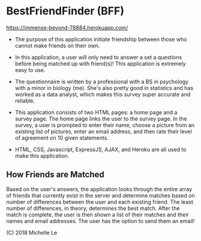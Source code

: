 # BestFriendFinder (BFF)
https://immense-beyond-78884.herokuapp.com/

* The purpose of this application initiate friendship between those who cannot make friends on their own.

* In this application, a user will only need to answer a set a questions before being matched up with friend(s)! This application is extremely easy to use.

* The questionnaire is written by a professional with a BS in psychology with a minor in biology (me). She's also pretty good in statistics and has worked as a data analyst, which makes this survey super accurate and reliable.

* This application consists of two HTML pages: a home page and a survey page. The home page links the user to the survey page.
In the survey, a user is prompted to enter their name, choose a picture from an existing list of pictures, enter an email address, and then rate their level of agreement on 10 given statements.

* HTML, CSS, Javascript, ExpressJS, AJAX, and Heroku are all used to make this application.

## How Friends are Matched
Based on the user's answers, the application looks through the entire array of friends that currently exist in the server and determine matches based on number of differences between the user and each existing friend. The least number of differences, in theory, determines the best match. After the match is complete, the user is then shown a list of their matches and their names and email addresses. The user has the option to send them an email!

(C) 2018 Michelle Le

